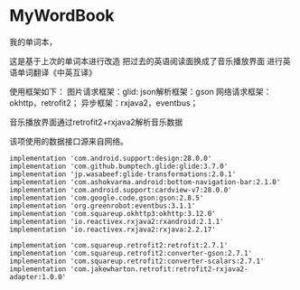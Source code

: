 # MyWordBook

我的单词本，

这是基于上次的单词本进行改造
把过去的英语阅读面换成了音乐播放界面
进行英语单词翻译《中英互译》


使用框架如下：
图片请求框架：glid:
json解析框架：gson
网络请求框架：okhttp，retrofit2；
异步框架：rxjava2，eventbus；

音乐播放界面通过retrofit2+rxjava2解析音乐数据

该项使用的数据接口源来自网络。

    implementation 'com.android.support:design:28.0.0'
    implementation 'com.github.bumptech.glide:glide:3.7.0'
    implementation 'jp.wasabeef:glide-transformations:2.0.1'
    implementation 'com.ashokvarma.android:bottom-navigation-bar:2.1.0'
    implementation 'com.android.support:cardview-v7:28.0.0'
    implementation 'com.google.code.gson:gson:2.8.5'
    implementation 'org.greenrobot:eventbus:3.1.1'
    implementation 'com.squareup.okhttp3:okhttp:3.12.0'
    implementation 'io.reactivex.rxjava2:rxandroid:2.1.1'
    implementation 'io.reactivex.rxjava2:rxjava:2.2.17'

    implementation 'com.squareup.retrofit2:retrofit:2.7.1'
    implementation 'com.squareup.retrofit2:converter-gson:2.7.1'
    implementation 'com.squareup.retrofit2:converter-scalars:2.7.1'
    implementation 'com.jakewharton.retrofit:retrofit2-rxjava2-adapter:1.0.0'

